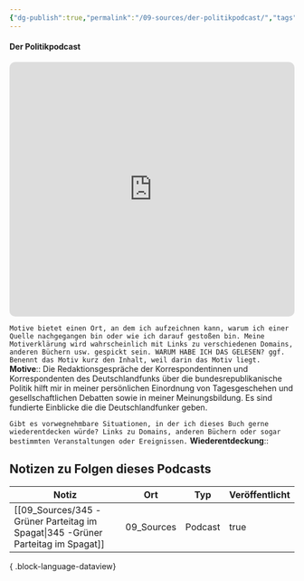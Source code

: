```yaml
---
{"dg-publish":true,"permalink":"/09-sources/der-politikpodcast/","tags":["class/sourceNote"],"noteIcon":""}
---
```



#### Der Politikpodcast 
<iframe allow="autoplay *; encrypted-media *; fullscreen *; clipboard-write" frameborder="0" height="450" style="width:100%;max-width:660px;overflow:hidden;border-radius:10px;" sandbox="allow-forms allow-popups allow-same-origin allow-scripts allow-storage-access-by-user-activation allow-top-navigation-by-user-activation" src="https://embed.podcasts.apple.com/de/podcast/der-politikpodcast/id1273088485"></iframe>

`Motive bietet einen Ort, an dem ich aufzeichnen kann, warum ich einer Quelle nachgegangen bin oder wie ich darauf gestoßen bin. Meine Motiverklärung wird wahrscheinlich mit Links zu verschiedenen Domains, anderen Büchern usw. gespickt sein. WARUM HABE ICH DAS GELESEN? ggf. Benennt das Motiv kurz den Inhalt, weil darin das Motiv liegt.`
**Motive**:: Die Redaktionsgespräche der Korrespondentinnen und Korrespondenten des Deutschlandfunks über die bundesrepublikanische Politik hilft mir in meiner persönlichen Einordnung von Tagesgeschehen und gesellschaftlichen Debatten sowie in meiner Meinungsbildung. Es sind fundierte Einblicke die die Deutschlandfunker geben.  

`Gibt es vorwegnehmbare Situationen, in der ich dieses Buch gerne wiederentdecken würde? Links zu Domains, anderen Büchern oder sogar bestimmten Veranstaltungen oder Ereignissen.`
**Wiederentdeckung**:: 



## Notizen zu Folgen dieses Podcasts
| Notiz                                                                              | Ort        | Typ     | Veröffentlicht |
| ---------------------------------------------------------------------------------- | ---------- | ------- | -------------- |
| [[09_Sources/345 -Grüner Parteitag im Spagat\|345 -Grüner Parteitag im Spagat]] | 09_Sources | Podcast | true           |

{ .block-language-dataview}


